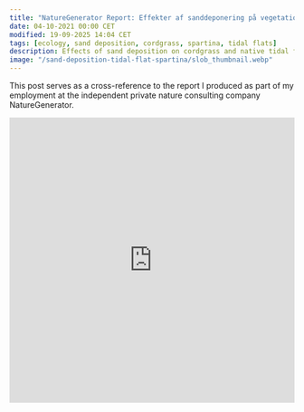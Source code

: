 ```yaml
---
title: "NatureGenerator Report: Effekter af sanddeponering på vegetationssammensætningen i vade-økosystemer med fokus på Vadegræs-dominans"
date: 04-10-2021 00:00 CET
modified: 19-09-2025 14:04 CET
tags: [ecology, sand deposition, cordgrass, spartina, tidal flats]
description: Effects of sand deposition on cordgrass and native tidal flat vegetation
image: "/sand-deposition-tidal-flat-spartina/slob_thumbnail.webp"
---
```


This post serves as a cross-reference to the report I produced as part of my employment at the independent private nature consulting company NatureGenerator.

<embed src="https://naturegenerator.dk/spartinaReport/report.pdf" type="application/pdf" style="width: 100%; aspect-ratio: 1;">
